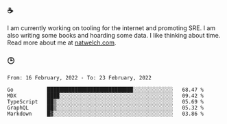 ### ☕

I am currently working on tooling for the internet and promoting SRE. I am also writing some books and hoarding some data. I like thinking about time. Read more about me at [natwelch.com](https://natwelch.com).

### 🕒

<!--START_SECTION:waka-->
```text
From: 16 February, 2022 - To: 23 February, 2022

Go           ████████████████████████████░░░░░░░░░░░░░   68.47 % 
MDX          ████░░░░░░░░░░░░░░░░░░░░░░░░░░░░░░░░░░░░░   09.42 % 
TypeScript   ██▒░░░░░░░░░░░░░░░░░░░░░░░░░░░░░░░░░░░░░░   05.69 % 
GraphQL      ██▒░░░░░░░░░░░░░░░░░░░░░░░░░░░░░░░░░░░░░░   05.32 % 
Markdown     █▓░░░░░░░░░░░░░░░░░░░░░░░░░░░░░░░░░░░░░░░   03.86 % 
```
<!--END_SECTION:waka-->
